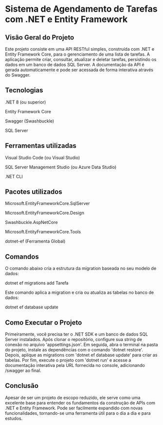 <h1>Sistema de Agendamento de Tarefas com .NET e Entity Framework</h1>

<h2>Visão Geral do Projeto</h2>
<p>Este projeto consiste em uma API RESTful simples, construída com .NET e Entity Framework Core, para o gerenciamento de uma lista de tarefas. A aplicação permite criar, consultar, atualizar e deletar tarefas, persistindo os dados em um banco de dados SQL Server. A documentação da API é gerada automaticamente e pode ser acessada de forma interativa através do Swagger.</p>

<h2>Tecnologias</h2>
<p>.NET 8 (ou superior)</p>
<p>Entity Framework Core</p>
<p>Swagger (Swashbuckle)</p>
<p>SQL Server</p>

<h2>Ferramentas utilizadas</h2>
<p>Visual Studio Code (ou Visual Studio)</p>
<p>SQL Server Management Studio (ou Azure Data Studio)</p>
<p>.NET CLI</p>

<h2>Pacotes utilizados</h2>
<p>Microsoft.EntityFrameworkCore.SqlServer</p>
<p>Microsoft.EntityFrameworkCore.Design</p>
<p>Swashbuckle.AspNetCore</p>
<p>Microsoft.EntityFrameworkCore.Tools</p>
<p>dotnet-ef (Ferramenta Global)</p>

<h2>Comandos</h2>
<p>O comando abaixo cria a estrutura da migration baseada no seu modelo de dados:</p>
<p>dotnet ef migrations add Tarefa</p>
<p>Este comando aplica a migration e cria ou atualiza as tabelas no banco de dados:</p>
<p>dotnet ef database update</p>

<h2>Como Executar o Projeto</h2>
<p>Primeiramente, você precisa ter o .NET SDK e um banco de dados SQL Server instalados. Após clonar o repositório, configure sua string de conexão no arquivo 'appsettings.json'. Em seguida, abra o terminal na pasta do projeto, instale as dependências com o comando 'dotnet restore'. Depois, aplique as migrations com 'dotnet ef database update' para criar as tabelas. Por fim, execute o projeto com 'dotnet run' e acesse a documentação interativa pela URL fornecida no console, adicionando /swagger ao final.</p>

<h2>Conclusão</h2>
<p>Apesar de ser um projeto de escopo reduzido, ele serve como uma excelente base para entender os fundamentos da construção de APIs com .NET e Entity Framework. Pode ser facilmente expandido com novas funcionalidades, tornando-se uma ferramenta útil para o dia a dia e para estudos.</p>
